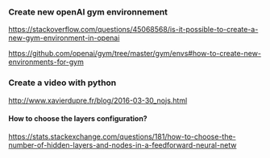 ### Create new openAI gym environnement

https://stackoverflow.com/questions/45068568/is-it-possible-to-create-a-new-gym-environment-in-openai

https://github.com/openai/gym/tree/master/gym/envs#how-to-create-new-environments-for-gym



### Create a video with python

http://www.xavierdupre.fr/blog/2016-03-30_nojs.html



#### How to choose the layers configuration? 

https://stats.stackexchange.com/questions/181/how-to-choose-the-number-of-hidden-layers-and-nodes-in-a-feedforward-neural-netw



